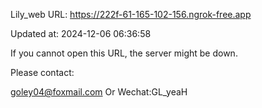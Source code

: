 Lily_web URL: https://222f-61-165-102-156.ngrok-free.app

Updated at: 2024-12-06 06:36:58

If you cannot open this URL, the server might be down.

Please contact: 

goley04@foxmail.com Or Wechat:GL_yeaH